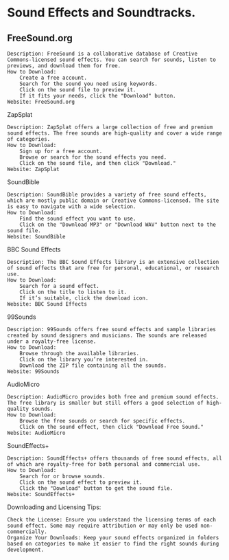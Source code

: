 # Sound Effects and Soundtracks.

## FreeSound.org

    Description: FreeSound is a collaborative database of Creative Commons-licensed sound effects. You can search for sounds, listen to previews, and download them for free.
    How to Download:
        Create a free account.
        Search for the sound you need using keywords.
        Click on the sound file to preview it.
        If it fits your needs, click the "Download" button.
    Website: FreeSound.org

ZapSplat

    Description: ZapSplat offers a large collection of free and premium sound effects. The free sounds are high-quality and cover a wide range of categories.
    How to Download:
        Sign up for a free account.
        Browse or search for the sound effects you need.
        Click on the sound file, and then click "Download."
    Website: ZapSplat

SoundBible

    Description: SoundBible provides a variety of free sound effects, which are mostly public domain or Creative Commons-licensed. The site is easy to navigate with a wide selection.
    How to Download:
        Find the sound effect you want to use.
        Click on the "Download MP3" or "Download WAV" button next to the sound file.
    Website: SoundBible

BBC Sound Effects

    Description: The BBC Sound Effects library is an extensive collection of sound effects that are free for personal, educational, or research use.
    How to Download:
        Search for a sound effect.
        Click on the title to listen to it.
        If it’s suitable, click the download icon.
    Website: BBC Sound Effects

99Sounds

    Description: 99Sounds offers free sound effects and sample libraries created by sound designers and musicians. The sounds are released under a royalty-free license.
    How to Download:
        Browse through the available libraries.
        Click on the library you’re interested in.
        Download the ZIP file containing all the sounds.
    Website: 99Sounds

AudioMicro

    Description: AudioMicro provides both free and premium sound effects. The free library is smaller but still offers a good selection of high-quality sounds.
    How to Download:
        Browse the free sounds or search for specific effects.
        Click on the sound effect, then click "Download Free Sound."
    Website: AudioMicro

SoundEffects+

    Description: SoundEffects+ offers thousands of free sound effects, all of which are royalty-free for both personal and commercial use.
    How to Download:
        Search for or browse sounds.
        Click on the sound effect to preview it.
        Click the "Download" button to get the sound file.
    Website: SoundEffects+

Downloading and Licensing Tips:

    Check the License: Ensure you understand the licensing terms of each sound effect. Some may require attribution or may only be used non-commercially.
    Organize Your Downloads: Keep your sound effects organized in folders based on categories to make it easier to find the right sounds during development.